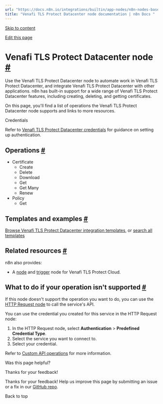 ```yaml
---
url: "https://docs.n8n.io/integrations/builtin/app-nodes/n8n-nodes-base.venafitlsprotectdatacenter/"
title: "Venafi TLS Protect Datacenter node documentation | n8n Docs "
---
```


[Skip to content](https://docs.n8n.io/integrations/builtin/app-nodes/n8n-nodes-base.venafitlsprotectdatacenter/#venafi-tls-protect-datacenter-node)

[Edit this page](https://github.com/n8n-io/n8n-docs/edit/main/docs/integrations/builtin/app-nodes/n8n-nodes-base.venafitlsprotectdatacenter.md "Edit this page")

# Venafi TLS Protect Datacenter node [\#](https://docs.n8n.io/integrations/builtin/app-nodes/n8n-nodes-base.venafitlsprotectdatacenter/\#venafi-tls-protect-datacenter-node "Permanent link")

Use the Venafi TLS Protect Datacenter node to automate work in Venafi TLS Protect Datacenter, and integrate Venafi TLS Protect Datacenter with other applications. n8n has built-in support for a wide range of Venafi TLS Protect Datacenter features, including creating, deleting, and getting certificates.

On this page, you'll find a list of operations the Venafi TLS Protect Datacenter node supports and links to more resources.

Credentials

Refer to [Venafi TLS Protect Datacenter credentials](https://docs.n8n.io/integrations/builtin/credentials/venafitlsprotectdatacenter/) for guidance on setting up authentication.

## Operations [\#](https://docs.n8n.io/integrations/builtin/app-nodes/n8n-nodes-base.venafitlsprotectdatacenter/\#operations "Permanent link")

- Certificate
  - Create
  - Delete
  - Download
  - Get
  - Get Many
  - Renew
- Policy
  - Get

## Templates and examples [\#](https://docs.n8n.io/integrations/builtin/app-nodes/n8n-nodes-base.venafitlsprotectdatacenter/\#templates-and-examples "Permanent link")

[Browse Venafi TLS Protect Datacenter integration templates](https://n8n.io/integrations/venafi-tls-protect-datacenter/), or [search all templates](https://n8n.io/workflows/)

## Related resources [\#](https://docs.n8n.io/integrations/builtin/app-nodes/n8n-nodes-base.venafitlsprotectdatacenter/\#related-resources "Permanent link")

n8n also provides:

- A [node](https://docs.n8n.io/integrations/builtin/app-nodes/n8n-nodes-base.venafitlsprotectcloud/) and [trigger](https://docs.n8n.io/integrations/builtin/trigger-nodes/n8n-nodes-base.venafitlsprotectcloudtrigger/) node for Venafi TLS Protect Cloud.

## What to do if your operation isn't supported [\#](https://docs.n8n.io/integrations/builtin/app-nodes/n8n-nodes-base.venafitlsprotectdatacenter/\#what-to-do-if-your-operation-isnt-supported "Permanent link")

If this node doesn't support the operation you want to do, you can use the [HTTP Request node](https://docs.n8n.io/integrations/builtin/core-nodes/n8n-nodes-base.httprequest/) to call the service's API.

You can use the credential you created for this service in the HTTP Request node:

1. In the HTTP Request node, select **Authentication** \> **Predefined Credential Type**.
2. Select the service you want to connect to.
3. Select your credential.

Refer to [Custom API operations](https://docs.n8n.io/integrations/custom-operations/) for more information.

Was this page helpful?






Thanks for your feedback!






Thanks for your feedback! Help us improve this page by submitting an issue or a fix in our [GitHub repo](https://github.com/n8n-io/n8n-docs).


Back to top